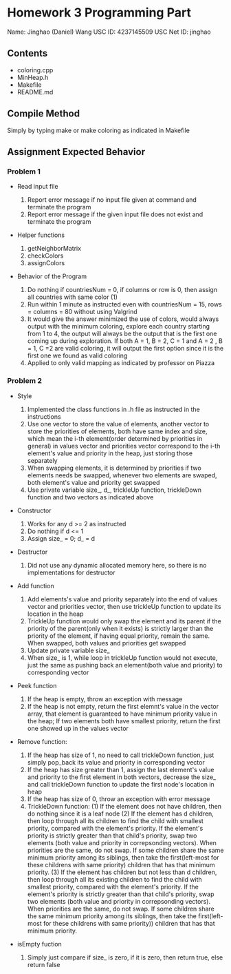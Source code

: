 # Homework 3 Programming Part
Name: Jinghao (Daniel) Wang
USC ID: 4237145509
USC Net ID: jinghao

## Contents
- coloring.cpp
- MinHeap.h
- Makefile
- README.md

## Compile Method
Simply by typing make or make coloring as indicated in Makefile

## Assignment Expected Behavior
### Problem 1
- Read input file
    1. Report error message if no input file given at command and terminate the program
    2. Report error message if the given input file does not exist and terminate the program
    
- Helper functions
    1. getNeighborMatrix
    2. checkColors
    3. assignColors
    
- Behavior of the Program
    1. Do nothing if countriesNum = 0, if columns or row is 0, then assign all countries with same color (1)
    2. Run within 1 minute as instructed even with countriesNum = 15, rows = columns = 80 without using Valgrind
    3. It would give the answer minimized the use of colors, would always output with the minimum coloring, explore each country starting from 1 to 4, the output will always be the output that is the first one coming up during exploration. If both A = 1, B = 2, C = 1 and A = 2 , B = 1, C =2 are valid coloring, it will output the first option since it is the first one we found as valid coloring
    4. Applied to only valid mapping as indicated by professor on Piazza
    
### Problem 2
- Style
    1. Implemented the class functions in .h file as instructed in the instructions
    2. Use one vector to store the value of elements, another vector to store the priorities of elements, both have same index and size, which mean the i-th element(order determined by priorities in general) in values vector and priorities vector correspond to the i-th element's value and priority in the heap, just storing those separately
    3. When swapping elements, it is determined by priorities if two elements needs be swapped, whenever two elements are swaped, both element's value and priority get swapped
    4. Use private variable size_, d_, trickleUp function, trickleDown function and two vectors as indicated above
- Constructor
    1. Works for any d >= 2 as instructed
    2. Do nothing if d <= 1
    3. Assign size_ = 0; d_ = d 
    
- Destructor
    1. Did not use any dynamic allocated memory here, so there is no implementations for destructor
    
- Add function
    1. Add elements's value and priority separately into the end of values vector and priorities vector, then use trickleUp function to update its location in the heap
    2. TrickleUp function would only swap the element and its parent if the priority of the parent(only when it exists) is strictly larger than the priority of the element, if having equal priority, remain the same. When swapped, both values and priorities get swapped
    3. Update private variable size_
    4. When size_ is 1, while loop in trickleUp function would not execute, just the same as pushing back an element(both value and priority) to corresponding vector
    
- Peek function
    1. If the heap is empty, throw an exception with message
    2. If the heap is not empty, return the first elemnt's value in the vector array, that element is guaranteed to have minimum priority value in the heap; If two elements both have smallest priority, return the first one showed up in the values vector

- Remove function:
    1. If the heap has size of 1, no need to call trickleDown function, just simply pop_back its value and priority in corresponding vector
    2. If the heap has size greater than 1, assign the last element's value and priority to the first element in both vectors, decrease the size_ and call trickleDown function to update the first node's location in heap
    3. If the heap has size of 0, throw an exception with error message
    4. TrickleDown function:
        (1) If  the element does not have children, then do nothing since it is a leaf node
        (2) If the element has d children, then loop through all its children to find the child with smallest priority, compared with the element's priority. If the element's priority is strictly greater than that child's priority, swap two elements (both value and priority in correpsonding vectors). When priorities are the same, do not swap. If some children share the same minimum priority among its siblings, then take the first(left-most for these childrens with same priority) children that has that minimum priority.
        (3) If the element has children but not less than d children, then loop through all its existing children to find the child with smallest priority, compared with the element's priority. If the element's priority is strictly greater than that child's priority, swap two elements (both value and priority in correpsonding vectors). When priorities are the same, do not swap. If some children share the same minimum priority among its siblings, then take the first(left-most for these childrens with same priority)) children that has that minimum priority.
        
- isEmpty fuction
    1. Simply just compare if size_ is zero, if it is zero, then return true, else return false
